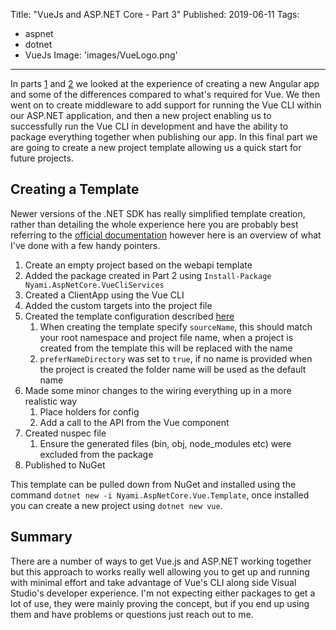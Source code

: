 Title: "VueJs and ASP.NET Core - Part 3"
Published: 2019-06-11
Tags:
- aspnet
- dotnet
- VueJs
Image: 'images/VueLogo.png'
---

In parts [1](/posts/2019-05-10-VueWithAspNetPart1) and [2](/posts/2019-05-21-VueWithAspNetPart2) we looked at the experience of creating a new Angular app and some of the differences compared to what's required for Vue. We then went on to create middleware to add support for running the Vue CLI within our ASP.NET application, and then a new project enabling us to successfully run the Vue CLI in development and have the ability to package everything together when publishing our app. In this final part we are going to create a new project template allowing us a quick start for future projects.

<!--more-->
## Creating a Template ##

Newer versions of the .NET SDK has really simplified template creation, rather than detailing the whole experience here you are probably best referring to the [official documentation](https://docs.microsoft.com/en-us/dotnet/core/tutorials/create-custom-template) however here is an overview of what I've done with a few handy pointers.

1. Create an empty project based on the webapi template
2. Added the package created in Part 2 using `Install-Package Nyami.AspNetCore.VueCliServices`
3. Created a ClientApp using the Vue CLI
4. Added the custom targets into the project file
5. Created the template configuration described [here](https://docs.microsoft.com/en-us/dotnet/core/tutorials/create-custom-template#create-a-template-from-a-project)
    1. When creating the template specify `sourceName`, this should match your root namespace and project file name, when a project is created from the template this will be replaced with the name
    2. `preferNameDirectory` was set to `true`, if no name is provided when the project is created the folder name will be used as the default name
6. Made some minor changes to the wiring everything up in a more realistic way
    1. Place holders for config
    2. Add a call to the API from the Vue component
7. Created nuspec file
    1. Ensure the generated files (bin, obj, node_modules etc) were excluded from the package
8. Published to NuGet

This template can be pulled down from NuGet and installed using the command `dotnet new -i Nyami.AspNetCore.Vue.Template`, once installed you can create a new project using `dotnet new vue`.

## Summary ##

There are a number of ways to get Vue.js and ASP.NET working together but this approach to works really well allowing you to get up and running with minimal effort and take advantage of Vue's CLI along side Visual Studio's developer experience. I'm not expecting either packages to get a lot of use, they were mainly proving the concept, but if you end up using them and have problems or questions just reach out to me.